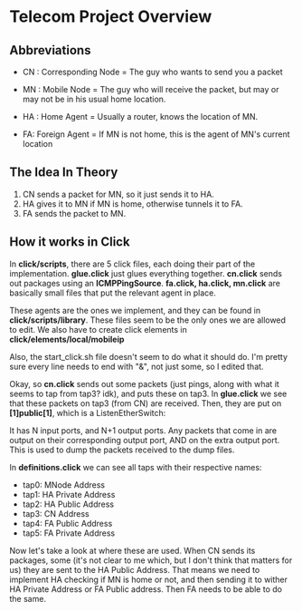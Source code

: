 # Telecom Project Overview

## Abbreviations

* CN : Corresponding Node
= The guy who wants to send you a packet

* MN : Mobile Node
= The guy who will receive the packet, but may or may not be in his usual home location.

* HA : Home Agent
= Usually a router, knows the location of MN.

* FA: Foreign Agent
= If MN is not home, this is the agent of MN's current location

## The Idea In Theory

1. CN sends a packet for MN, so it just sends it to HA.
2. HA gives it to MN if MN is home, otherwise tunnels it to FA.
3. FA sends the packet to MN.

## How it works in Click

In **click/scripts**, there are 5 click files, each doing their part of the implementation.
**glue.click** just glues everything together.
**cn.click** sends out packages using an **ICMPPingSource**.
**fa.click, ha.click, mn.click** are basically small files that put the relevant agent in place.

These agents are the ones we implement, and they can be found in **click/scripts/library**.
These files seem to be the only ones we are allowed to edit.
We also have to create click elements in **click/elements/local/mobileip**

Also, the start_click.sh file doesn't seem to do what it should do.
I'm pretty sure every line needs to end with "&", not just some, so I edited that.

Okay, so **cn.click** sends out some packets (just pings, along with what it seems to tap from tap3? idk),
and puts these on tap3. In **glue.click** we see that these packets on tap3 (from CN) are received.
Then, they are put on **[1]public[1]**, which is a ListenEtherSwitch:

It has N input ports, and N+1 output ports. Any packets that come in are output on their corresponding output port,
AND on the extra output port. This is used to dump the packets received to the dump files.

In **definitions.click** we can see all taps with their respective names:

* tap0: MNode Address
* tap1: HA Private Address
* tap2: HA Public Address
* tap3: CN Address
* tap4: FA Public Address
* tap5: FA Private Address

Now let's take a look at where these are used. When CN sends its packages,
some (it's not clear to me which, but I don't think that matters for us) they are sent to the HA Public Address.
That means we need to implement HA checking if MN is home or not, and then sending it to wither HA Private Address or FA Public address.
Then FA needs to be able to do the same.